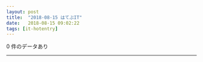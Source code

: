```yaml
---
layout: post
title:  "2018-08-15 はてぶIT"
date:   2018-08-15 09:02:22
tags: [it-hotentry]
---
```

0 件のデータあり

<hr>
